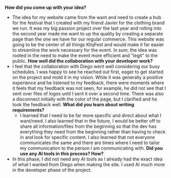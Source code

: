 **How did you come up with your idea?**
- The idea for my website came from the want and need to create a hub for the festival that I created with my friend Javier for the clothing brand we run. It was my big passion project over the last year and rolling into the second year made me want to up the quality by creating a separate page than the one we have for our regular commerce. This website was going to be the center of all things KliqFest and would make it far easier to streamline the work necessary for the event. In sum, the idea was rooted in the need to make the event more efficient and "legit" to the public.
**How well did the collaboration with your developer work?**
- I feel that the collaboration with Diego went well considering our busy schedules. I was happy to see he reached out first, eager to get started on the project and mold it in my vision. While it was generally a positive experience and he listened to my feedback, there were moments where it feels that my feedback was not seen, for example, he did not see that I sent over files of logos until I sent it over a second time. There was also a disconnect initially with the color of the page, but I clarified and he took the feedback well.
**What did you learn about writing requirements?**
  - I learned that I need to be far more specific and direct about what I want/need. I also learned that in the future, I would be better off to share all information/files from the beginning so that the dev has everything they need from the beginning rather than having to check in and look for specific content. I also learned that not everyone communicates the same and there are times where I need to tailor my communication to the person I am communicating with.
**Did you use any AI tools in this process? How?**
- In this phase, I did not need any AI tools as I already had the exact idea of what I wanted from Diego when making the site. I used AI much more in the developer phase of the project.
